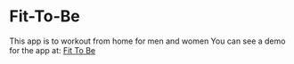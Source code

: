 # Fit-To-Be
This app is to workout from home for men and women
You can see a demo for the app at: [Fit To Be](https://www.youtube.com/watch?v=9HDWo4cg3eg)


